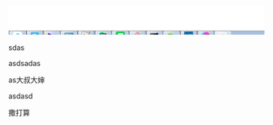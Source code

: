 ![image-20200517211759266](../../git/assets/image-20200517211759266.png)



sdas

asdsadas 



as大叔大婶



asdasd 



撒打算